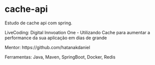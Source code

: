 # cache-api
Estudo de cache api com spring.

<p>LiveCoding: Digital Innvoation One - Utilizando Cache para aumentar a performance da sua aplicação em dias de grande</p>
<p>Mentor: https://github.com/hatanakdaniel</p>
<p>Ferramentas: Java, Maven, SpringBoot, Docker, Redis</p>
